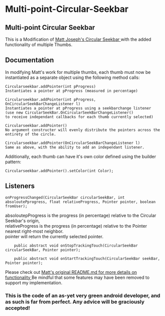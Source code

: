 # Multi-point-Circular-Seekbar


<h2>Multi-point Circular Seekbar</h2>

This is a Modification of <a href = "https://github.com/devadvance/circularseekbar"> Matt Joseph's Circular Seekbar </a>
with the added functionality of multiple Thumbs.

<h2> Documentation </h2>
In modifying Matt's work for multiple thumbs, each thumb must now be instantiated as a separate object using the following method calls:

    Circularseekbar.addPointer(int pProgress)
    Instantiates a pointer at pProgress (measured in percentage)

    Circularseekbar.addPointer(int pProgress, OnCircularSeekBarChangeListener l)
    Instantiates a pointer at pProgress using a seekbarchange listener (use new CircularSeekBar.OnCircularSeekBarChangeListener()
    to receive independant callbacks for each thumb currently selected)

    Circularseekbar.addPointer()
    No argument constructer will evenly distribute the pointers across the entirety of the circle.
    
    Circularseekbar.addPointer(OnCircularSeekBarChangeListener l)
    Same as above, with the ability to add an independant listener.

Additionally, each thumb can have it's own color defined using the builder pattern:

    Circularseekbar.addPointer().setColor(int Color);
    
<h2> Listeners </h2>

    onProgressChanged(CircularSeekBar circularSeekBar, int absoloutePprogress, float relativeProgress, Pointer pointer, boolean fromUser);
absoloutepProgress is the progress (in percentage) relative to the Circular Seekbar's origin,<br>
relativeProgress is the progress (in percentage) relative to the Pointer nearest right-most neighbor.<br>
pointer will return the currently selected pointer.<br>

		public abstract void onStopTrackingTouch(CircularSeekBar circularSeekBar, Pointer pointer);

		public abstract void onStartTrackingTouch(CircularSeekBar seekBar, Pointer pointer);
		
Please check out <a href = "https://github.com/devadvance/circularseekbar/blob/master/README.md"> Matt's original README.md for more details on functionality </a> Be mindful that some features may have been removed to support my implementation.

<h3>This is the code of an as-yet very green android developer, and as such is far from perfect. Any advice will be graciously accepted!</h3>


